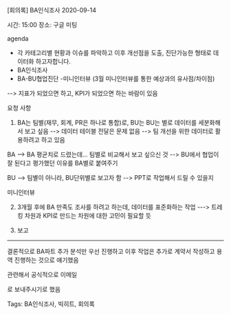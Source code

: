 [회의록] BA인식조사 2020-09-14

시간: 15:00
장소: 구글 미팅

agenda
- 각 카테고리별 현황과 이슈를 파악하고 이후 개선점을 도출, 진단가능한 형태로 데이터화 하고자합니다.
- BA인식조사
- BA-BU협업진단
-미니인터뷰 (3월 미니인터뷰를 통한 예상과의 유사점/차이점)


--> 지표가 되었으면 하고, KPI가 되었으면 하는 바람이 있음

요청 사항
1) BA는 팀별(재무, 회계, PR은 하나로 통합)로, BU는 BU는 별로 데이터를 세분화해서 보고 싶음
--> 데이터 테이블 전달은 문제 없음
--> 팀 개선을 위한 데이터로 활용하려고 하고 있음

BA
--> BA 평균치로 드렸는데... 팀별로 비교해서 보고 싶으신 것
--> BU에서 협업이 잘 된다고 평가했던 이유를 BA별로 붙여주기

BU
--> 팀별이 아니라, BU단위별로 보고자 함
--> PPT로 작업해서 드릴 수 있을지

미니인터뷰


2) 3개월 후에 BA 만족도 조사를 하려고 하는데, 데이터를 표준화하는 작업
---> 트레킹 차원과 KPI로 만드는 차원에 대한 고민이 필요할 듯

3) 보고

---
결론적으로 BA파트 추가 분석만 우선 진행하고
이후 작업은 추가로 계약서 작성하고 용역 진행하는 것으로 얘기했음

관련해서 공식적으로 이메일

로 보내주시기로 했음


Tags:
  BA인식조사, 빅히트, 회의록
